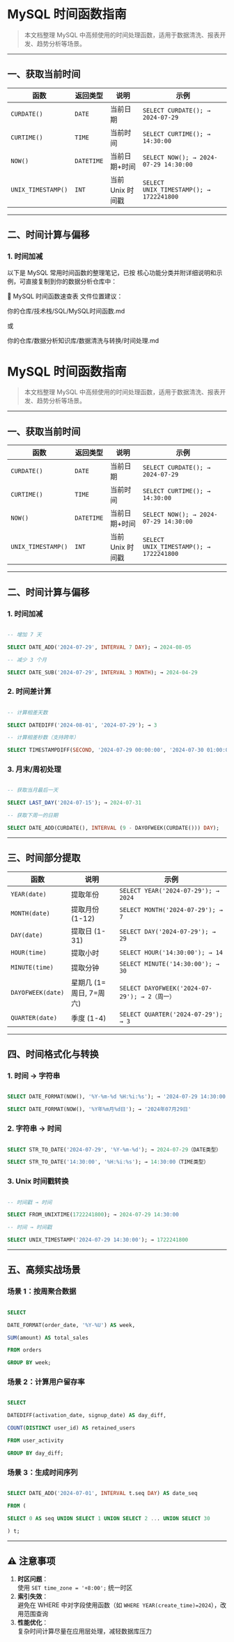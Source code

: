 # MySQL 时间函数指南

> 本文档整理 MySQL 中高频使用的时间处理函数，适用于数据清洗、报表开发、趋势分析等场景。

---

## 一、获取当前时间

| 函数 | 返回类型 | 说明 | 示例 |
|------|----------|------|------|
| `CURDATE()` | `DATE` | 当前日期 | `SELECT CURDATE(); → 2024-07-29` |
| `CURTIME()` | `TIME` | 当前时间 | `SELECT CURTIME(); → 14:30:00` |
| `NOW()` | `DATETIME` | 当前日期+时间 | `SELECT NOW(); → 2024-07-29 14:30:00` |
| `UNIX_TIMESTAMP()` | `INT` | 当前 Unix 时间戳 | `SELECT UNIX_TIMESTAMP(); → 1722241800` |

---

## 二、时间计算与偏移

### 1. 时间加减
以下是 MySQL 常用时间函数的整理笔记，已按 ​​核心功能分类​​ 并附详细说明和示例，可直接复制到你的数据分析仓库中：

📌 ​​MySQL 时间函数速查表​​
​​文件位置建议​​：

你的仓库/技术栈/SQL/MySQL时间函数.md

或

你的仓库/数据分析知识库/数据清洗与转换/时间处理.md

# MySQL 时间函数指南

> 本文档整理 MySQL 中高频使用的时间处理函数，适用于数据清洗、报表开发、趋势分析等场景。

---

## 一、获取当前时间

| 函数 | 返回类型 | 说明 | 示例 |
|------|----------|------|------|
| `CURDATE()` | `DATE` | 当前日期 | `SELECT CURDATE(); → 2024-07-29` |
| `CURTIME()` | `TIME` | 当前时间 | `SELECT CURTIME(); → 14:30:00` |
| `NOW()` | `DATETIME` | 当前日期+时间 | `SELECT NOW(); → 2024-07-29 14:30:00` |
| `UNIX_TIMESTAMP()` | `INT` | 当前 Unix 时间戳 | `SELECT UNIX_TIMESTAMP(); → 1722241800` |

---

## 二、时间计算与偏移

### 1. 时间加减
```sql

-- 增加 7 天

SELECT DATE_ADD('2024-07-29', INTERVAL 7 DAY); → 2024-08-05

-- 减少 3 个月

SELECT DATE_SUB('2024-07-29', INTERVAL 3 MONTH); → 2024-04-29
```

### 2. 时间差计算
```sql

-- 计算相差天数

SELECT DATEDIFF('2024-08-01', '2024-07-29'); → 3

-- 计算相差秒数（支持跨年）

SELECT TIMESTAMPDIFF(SECOND, '2024-07-29 00:00:00', '2024-07-30 01:00:00'); → 90000
```
### 3. 月末/周初处理
```sql

-- 获取当月最后一天

SELECT LAST_DAY('2024-07-15'); → 2024-07-31

-- 获取下周一的日期

SELECT DATE_ADD(CURDATE(), INTERVAL (9 - DAYOFWEEK(CURDATE())) DAY);
```
---

## 三、时间部分提取

| 函数 | 说明 | 示例 |
|------|------|------|
| `YEAR(date)` | 提取年份 | `SELECT YEAR('2024-07-29'); → 2024` |
| `MONTH(date)` | 提取月份 (1-12) | `SELECT MONTH('2024-07-29'); → 7` |
| `DAY(date)` | 提取日 (1-31) | `SELECT DAY('2024-07-29'); → 29` |
| `HOUR(time)` | 提取小时 | `SELECT HOUR('14:30:00'); → 14` |
| `MINUTE(time)` | 提取分钟 | `SELECT MINUTE('14:30:00'); → 30` |
| `DAYOFWEEK(date)` | 星期几 (1=周日, 7=周六) | `SELECT DAYOFWEEK('2024-07-29'); → 2（周一）` |
| `QUARTER(date)` | 季度 (1-4) | `SELECT QUARTER('2024-07-29'); → 3` |

---

## 四、时间格式化与转换

### 1. 时间 → 字符串
```sql

SELECT DATE_FORMAT(NOW(), '%Y-%m-%d %H:%i:%s'); → '2024-07-29 14:30:00'

SELECT DATE_FORMAT(NOW(), '%Y年%m月%d日'); → '2024年07月29日'
```
### 2. 字符串 → 时间
```sql

SELECT STR_TO_DATE('2024-07-29', '%Y-%m-%d'); → 2024-07-29（DATE类型）

SELECT STR_TO_DATE('14:30:00', '%H:%i:%s'); → 14:30:00（TIME类型）
```
### 3. Unix 时间戳转换
```sql

-- 时间戳 → 时间

SELECT FROM_UNIXTIME(1722241800); → 2024-07-29 14:30:00

-- 时间 → 时间戳

SELECT UNIX_TIMESTAMP('2024-07-29 14:30:00'); → 1722241800
```
---

## 五、高频实战场景

### 场景 1：按周聚合数据
```sql

SELECT

DATE_FORMAT(order_date, '%Y-%U') AS week,

SUM(amount) AS total_sales

FROM orders

GROUP BY week;
```
### 场景 2：计算用户留存率
```sql

SELECT

DATEDIFF(activation_date, signup_date) AS day_diff,

COUNT(DISTINCT user_id) AS retained_users

FROM user_activity

GROUP BY day_diff;
```

### 场景 3：生成时间序列
```sql

SELECT DATE_ADD('2024-07-01', INTERVAL t.seq DAY) AS date_seq

FROM (

SELECT 0 AS seq UNION SELECT 1 UNION SELECT 2 ... UNION SELECT 30

) t;
```
---

## ⚠️ 注意事项
1. **时区问题**：  
   使用 `SET time_zone = '+8:00';` 统一时区
2. **索引失效**：  
   避免在 WHERE 中对字段使用函数（如 `WHERE YEAR(create_time)=2024`），改用范围查询
3. **性能优化**：  
   复杂时间计算尽量在应用层处理，减轻数据库压力